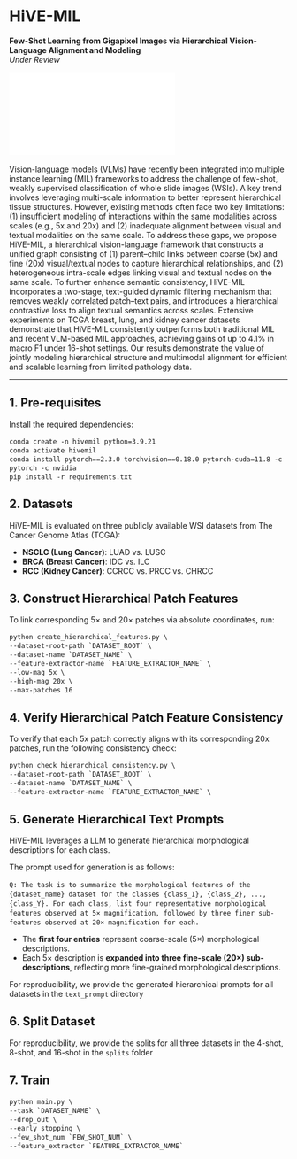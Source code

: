 # HiVE-MIL

**Few-Shot Learning from Gigapixel Images via Hierarchical Vision-Language Alignment and Modeling**  
*Under Review*

![Framework](framework.pdf)

Vision-language models (VLMs) have recently been integrated into multiple instance learning (MIL) frameworks to address the challenge of few-shot, weakly supervised classification of whole slide images (WSIs). A key trend involves leveraging multi-scale information to better represent hierarchical tissue structures. However, existing methods often face two key limitations: (1) insufficient modeling of interactions within the same modalities across scales (e.g., 5x and 20x) and (2) inadequate alignment between visual and textual modalities on the same scale. To address these gaps, we propose HiVE-MIL, a hierarchical vision-language framework that constructs a unified graph consisting of (1) parent–child links between coarse (5x) and fine (20x) visual/textual nodes to capture hierarchical relationships, and (2) heterogeneous intra-scale edges linking visual and textual nodes on the same scale. To further enhance semantic consistency, HiVE-MIL incorporates a two-stage, text-guided dynamic filtering mechanism that removes weakly correlated patch–text pairs, and introduces a hierarchical contrastive loss to align textual semantics across scales. Extensive experiments on TCGA breast, lung, and kidney cancer datasets demonstrate that HiVE-MIL consistently outperforms both traditional MIL and recent VLM-based MIL approaches, achieving gains of up to 4.1\% in macro F1 under 16-shot settings. Our results demonstrate the value of jointly modeling hierarchical structure and multimodal alignment for efficient and scalable learning from limited pathology data.

---

## 1. Pre-requisites

Install the required dependencies:
```
conda create -n hivemil python=3.9.21
conda activate hivemil
conda install pytorch==2.3.0 torchvision==0.18.0 pytorch-cuda=11.8 -c pytorch -c nvidia
pip install -r requirements.txt
```


## 2. Datasets

HiVE-MIL is evaluated on three publicly available WSI datasets from The Cancer Genome Atlas (TCGA):

- **NSCLC (Lung Cancer)**: LUAD vs. LUSC  
- **BRCA (Breast Cancer)**: IDC vs. ILC  
- **RCC (Kidney Cancer)**: CCRCC vs. PRCC vs. CHRCC

## 3. Construct Hierarchical Patch Features

To link corresponding 5× and 20× patches via absolute coordinates, run:


```
python create_hierarchical_features.py \
--dataset-root-path `DATASET_ROOT` \
--dataset-name `DATASET_NAME` \
--feature-extractor-name `FEATURE_EXTRACTOR_NAME` \
--low-mag 5x \
--high-mag 20x \
--max-patches 16
```

## 4. Verify Hierarchical Patch Feature Consistency

To verify that each 5x patch correctly aligns with its corresponding 20x patches, run the following consistency check:

```
python check_hierarchical_consistency.py \
--dataset-root-path `DATASET_ROOT` \
--dataset-name `DATASET_NAME` \
--feature-extractor-name `FEATURE_EXTRACTOR_NAME` \
```

## 5. Generate Hierarchical Text Prompts

HiVE-MIL leverages a LLM to generate hierarchical morphological descriptions for each class.

The prompt used for generation is as follows:

`Q: The task is to summarize the morphological features of the {dataset_name} dataset for the classes {class_1}, {class_2}, ..., {class_Y}. For each class, list four representative morphological features observed at 5× magnification, followed by three finer sub-features observed at 20× magnification for each.`


- The **first four entries** represent coarse-scale (5×) morphological descriptions.
- Each 5× description is **expanded into three fine-scale (20×) sub-descriptions**, reflecting more fine-grained morphological descriptions.

For reproducibility, we provide the generated hierarchical prompts for all datasets in the `text_prompt` directory

## 6. Split Dataset

For reproducibility, we provide the splits for all three datasets in the 4-shot, 8-shot, and 16-shot in the `splits` folder

## 7. Train 

```
python main.py \
--task `DATASET_NAME` \
--drop_out \
--early_stopping \
--few_shot_num `FEW_SHOT_NUM` \
--feature_extractor `FEATURE_EXTRACTOR_NAME`
```